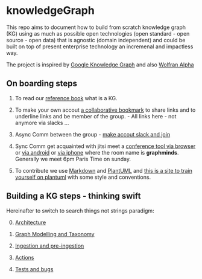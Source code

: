 # knowledgeGraph
This repo aims to document how to build from scratch knowledge graph (KG) using as much as 
possible open technologies (open standard - open source - open data) that is agnostic (domain independent) and could be built on top of present enterprise technology an incremenal and impactless way.

The project is inspired by [Google Knowledge Graph](https://www.searchenginejournal.com/google-knowledge-graph/369484/)
and also [Wolfran Alpha](https://www.wolframalpha.com/tour/)


## On boarding steps

1. To read our [reference book](https://www.poolparty.biz/wp-content/uploads/2020/04/the-knowledge-graph-cookbook.pdf) what is a KG.

2. To make your own accout [a collaborative bookmark](https://web.hypothes.is/) to share links and to underline links and be member of the group. - All links here - not anymore via slacks ...

3. Async Comm between the group - [make accout slack and join](https://graphthinking.slack.com/) 

4. Sync Comm get acquainted with jitsi meet a [conference tool via browser](https://meet.jit.si/) or [via android](https://play.google.com/store/apps/details?id=org.jitsi.meet&hl=it&gl=US) or [via iphone](https://apps.apple.com/us/app/jitsi-meet/id1165103905) where the room name is **graphminds**. Generally we meet 6pm Paris Time on sunday.

5. To contribute we use [Markdown](https://guides.github.com/features/mastering-markdown/) and [PlantUML](https://plantuml.com/)
and [this is a site to train yourself on plantuml](https://www.planttext.com/) with some style and conventions.

## Building a KG steps - thinking swift

Hereinafter to switch to search things not strings paradigm:

0. [Architecture](./architecture.md)

1. [Graph Modelling and Taxonomy](./graph_modelling.md)

2. [Ingestion and pre-ingestion](./ingestion.md)

3. [Actions](./actions.md)

4. [Tests and bugs](./tests.md)